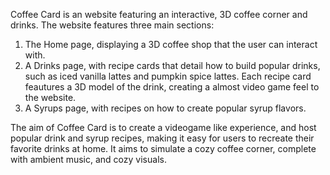 Coffee Card is an website featuring an interactive, 3D coffee corner and drinks. The website features three main sections:

1. The Home page, displaying a 3D coffee shop that the user can interact with.
2. A Drinks page, with recipe cards that detail how to build popular drinks, such as iced vanilla lattes and pumpkin spice lattes. Each recipe card feautures a 3D model of the drink, creating a almost video game feel to the website.
3. A Syrups page, with recipes on how to create popular syrup flavors.

The aim of Coffee Card is to create a videogame like experience, and host popular drink and syrup recipes, making it easy for users to recreate their favorite drinks at home. It aims to simulate a cozy coffee corner, complete with ambient music, and cozy visuals.

